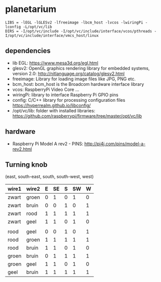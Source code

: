 # planetarium

```
LIBS = -lEGL -lGLESv2 -lfreeimage -lbcm_host -lvcos -lwiringPi -lconfig -L/opt/vc/lib
DIRS = -I/opt/vc/include -I/opt/vc/include/interface/vcos/pthreads -I/opt/vc/include/interface/vmcs_host/linux
```

## dependencies
* lib EGL: https://www.mesa3d.org/egl.html
* glesv2: OpenGL graphics rendering library for embedded systems, version 2.0: http://nitlanguage.org/catalog/glesv2.html
* freeimage: Library for loading image files like JPG, PNG etc.
* bcm_host: bcm_host is the Broadcom hardware interface library
* vcos: RaspberryPi Video Core ... 
* wiringPi: library to interface Raspberry Pi GPIO pins
* config: C/C++ library for processing configuration files https://hyperrealm.github.io/libconfig/
* /opt/vc/lib: folder with installed libraries: https://github.com/raspberrypi/firmware/tree/master/opt/vc/lib 

## hardware

* Raspberry Pi Model A rev2 - PINS: http://pi4j.com/pins/model-a-rev2.html

## Turning knob
(east, south-east, south, south-west, west)

|wire1|wire2|E|SE|S|SW|W|
|---|---|---|---|---|---|---|
|zwart|groen|0|1|0|1|0|
|zwart|bruin|0|0|1|0|1|
|zwart|rood|1|1|1|1|1|
|zwart|geel|1|1|0|1|0|
| | | | | | | |
|rood|geel|0|0|1|0|1|
|rood|groen|1|1|1|1|1|
|rood|bruin|1|1|0|1|0|
|groen|bruin|0|1|1|1|1|
|groen|geel|1|1|0|1|0|
|geel|bruin|1|1|1|1|1|
